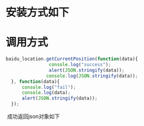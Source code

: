 
# 安装方式如下  

# 调用方式
```javascript
baidu_location.getCurrentPosition(function(data){
                console.log("success");
                alert(JSON.stringify(data));
               console.log(JSON.stringify(data));
  }, function(data){
      console.log("fail");
      console.log(data);
      alert(JSON.stringify(data));
  });
```
  成功返回json对象如下

